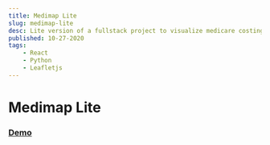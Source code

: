 ```yaml
---
title: Medimap Lite
slug: medimap-lite
desc: Lite version of a fullstack project to visualize medicare costing data for various HCPCS Codes. Data for Oregon is embedded in the js bundle.
published: 10-27-2020
tags:
    - React
    - Python
    - Leafletjs
---
```

# Medimap Lite

### [Demo](https://yevgenybulochnik.com/medimap-lite)
